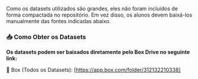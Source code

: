 Como os datasets utilizados são grandes, eles não foram incluídos de forma compactada no repositório. Em vez disso, os alunos devem baixá-los manualmente das fontes indicadas abaixo.

### 📥 Como Obter os Datasets

**Os datasets podem ser baixados diretamente pelo Box Drive no seguinte link:**

🔗 Box (Todos os Datasets): [https://app.box.com/folder/312132210338]

